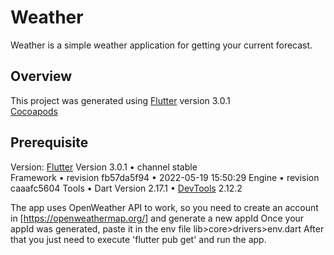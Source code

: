 # Weather

Weather is a simple weather application for getting your current forecast.

## Overview

This project was generated using [Flutter](https://github.com/flutter) version 3.0.1 <br>
[Cocoapods](https://github.com/CocoaPods/CocoaPods)

## Prerequisite

Version:
[Flutter](https://github.com/flutter/flutter) Version 3.0.1 • channel stable <br>
Framework • revision fb57da5f94 • 2022-05-19 15:50:29
Engine • revision caaafc5604
Tools • Dart Version 2.17.1 • [DevTools](https://github.com/flutter/devtools) 2.12.2

The app uses OpenWeather API to work, so you need to create an account in [https://openweathermap.org/] and generate a new appId
Once your appId was generated, paste it in the env file lib>core>drivers>env.dart
After that you just need to execute 'flutter pub get' and run the app.
